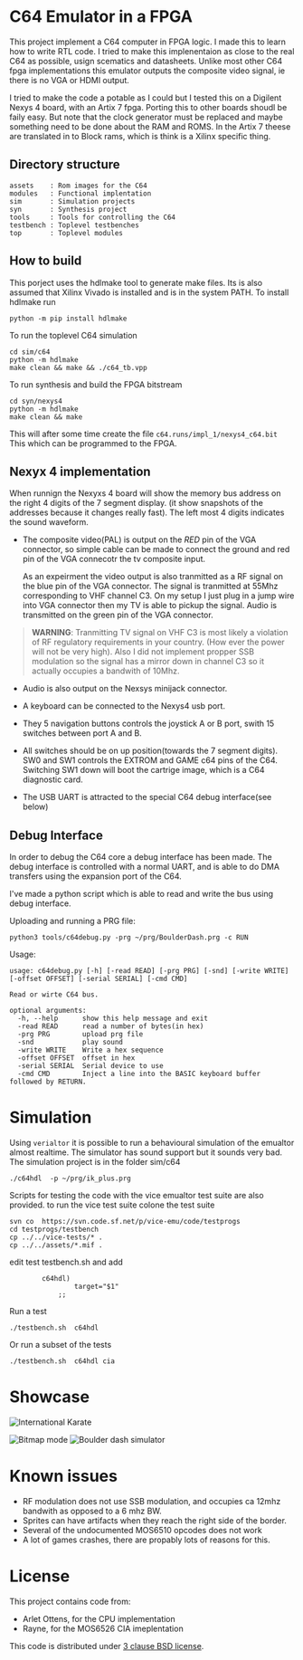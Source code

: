 # C64 Emulator in a FPGA

This project implement a C64 computer in FPGA logic. I made this to learn how to
write RTL code. I tried to make this implenentaion as close to the real C64 as
possible, usign scematics and datasheets. Unlike most other C64 fpga
implementations this emulator outputs the composite video signal, ie there is no
VGA or HDMI output. 

I tried to make the code a potable as I could but I tested this on a Digilent
Nexys 4 board, with an Artix 7 fpga. Porting this to other boards shoudl be
faily easy. But note that the clock generator must be replaced and maybe
something need to be done about the RAM and ROMS. In the Artix 7 theese are
translated in to Block rams, which is think is a Xilinx specific thing.

## Directory structure

```
assets    : Rom images for the C64
modules   : Functional implentation
sim       : Simulation projects
syn       : Synthesis project
tools     : Tools for controlling the C64
testbench : Toplevel testbenches
top       : Toplevel modules
``` 


## How to build

This porject uses the hdlmake tool to generate make files. Its is also assumed
that Xilinx Vivado is installed and is in the system PATH. To install hdlmake
run
```
python -m pip install hdlmake
```

To run the toplevel C64 simulation
```
cd sim/c64
python -m hdlmake
make clean && make && ./c64_tb.vpp
```

To run synthesis and build the FPGA bitstream

```
cd syn/nexys4
python -m hdlmake
make clean && make
```
This will after some time create the file `c64.runs/impl_1/nexys4_c64.bit` This
which can be programmed to the FPGA.

## Nexyx 4 implementation

When runnign the Nexyxs 4 board will show the memory bus address on the right 4
digits of the 7 segment display. (it show snapshots of the addresses because it
changes really fast). The left most 4 digits indicates the sound waveform.

- The composite video(PAL) is output on the _RED_ pin of the VGA connector, so
  simple cable can be made to connect the ground and red pin of the VGA
  connecotr the tv composite input.

  As an expeirment the video output is also tranmitted as a RF signal on the
  blue pin of the VGA connector. The signal is tranmitted at 55Mhz corresponding
  to VHF channel C3. On my setup I just plug in a jump wire into VGA connector
  then my TV is able to pickup the signal. Audio is transmitted on the green 
  pin of the VGA connector.

> **WARNING**: Tranmitting TV signal on VHF C3 is most likely a violation of RF
> regulatory requirements in your country. (How ever the power will not be very
> high). Also I did not implement propper SSB modulation so the signal has a
> mirror down in channel C3 so it actually occupies a bandwith of 10Mhz. 

- Audio is also output on the Nexsys minijack connector.

- A keyboard can be connected to the Nexys4 usb port.

- They 5 navigation buttons controls the joystick A or B port, swith 15 switches 
between port A and B.

- All switches should be on up position(towards the 7 segment digits). SW0 and
  SW1 controls the EXTROM and GAME c64 pins of the C64. Switching SW1 down will
  boot the cartrige image, which is a C64 diagnostic card.

- The USB UART is attracted to the special C64 debug interface(see below)



## Debug Interface

In order to debug the C64 core a debug interface has been made. The debug
interface is controlled with a normal UART, and is able to do DMA transfers
using the expansion port of the C64. 

I've made a python script which is able to read and write the bus using debug
interface. 

Uploading and running a PRG file:

```
python3 tools/c64debug.py -prg ~/prg/BoulderDash.prg -c RUN
```

Usage:
```
usage: c64debug.py [-h] [-read READ] [-prg PRG] [-snd] [-write WRITE] [-offset OFFSET] [-serial SERIAL] [-cmd CMD]

Read or wirte C64 bus.

optional arguments:
  -h, --help      show this help message and exit
  -read READ      read a number of bytes(in hex)
  -prg PRG        upload prg file
  -snd            play sound
  -write WRITE    Write a hex sequence
  -offset OFFSET  offset in hex
  -serial SERIAL  Serial device to use
  -cmd CMD        Inject a line into the BASIC keyboard buffer followed by RETURN.
```


# Simulation

Using `verialtor` it is possible to run a behavioural simulation of the emualtor almost 
realtime. The simulator has sound support but it sounds very bad. The simulation project is in the folder sim/c64

```
./c64hdl  -p ~/prg/ik_plus.prg
```
Scripts for testing the code with the vice emualtor test suite are also provided.
to run the vice test suite colone the test suite

```
svn co  https://svn.code.sf.net/p/vice-emu/code/testprogs
cd testprogs/testbench
cp ../../vice-tests/* .
cp ../../assets/*.mif .

```
edit test testbench.sh and add 
```
        c64hdl)
                target="$1"
            ;;
```

Run a test 
```
./testbench.sh  c64hdl 
```
Or run a subset of the tests 
```
./testbench.sh  c64hdl cia
```
# Showcase

![International Karate](images/ik_plus.jpeg)

![Bitmap mode](images/bitmap_mode.jpeg)
![Boulder dash simulator](images/boulder_dash_sim.png)

# Known issues

- RF modulation does not use SSB modulation, and occupies ca 12mhz bandwith as opposed to a 6 mhz BW. 
- Sprites can have artifacts when they reach the right side of the border.
- Several of the undocumented MOS6510 opcodes does not work
- A lot of games crashes, there are propably lots of reasons for this.


# License
This project contains code from:
- Arlet Ottens, for the CPU implementation
- Rayne, for the MOS6526 CIA imeplentation

This code is distributed under [3 clause BSD license](./LICENSE).